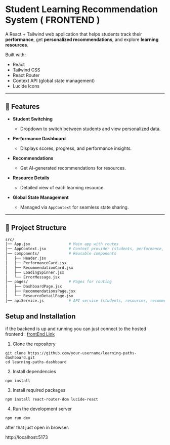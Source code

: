 # Student Learning Recommendation System ( FRONTEND ) 

A React + Tailwind web application that helps students track their **performance**, get **personalized recommendations**, and explore **learning resources**.  

Built with:  
- React  
- Tailwind CSS  
- React Router  
- Context API (global state management)  
- Lucide Icons  

---

## 🚀 Features  

- **Student Switching**  
  - Dropdown to switch between students and view personalized data.  

- **Performance Dashboard**  
  - Displays scores, progress, and performance insights.  

- **Recommendations**  
  - Get AI-generated recommendations for resources.  

- **Resource Details**  
  - Detailed view of each learning resource.  

- **Global State Management**  
  - Managed via `AppContext` for seamless state sharing.  

---

## 📂 Project Structure  

```bash
src/
│── App.jsx                 # Main app with routes
│── AppContext.jsx          # Context provider (students, performance, resources)
│── components/             # Reusable components
│   ├── Header.jsx
│   ├── PerformanceCard.jsx
│   ├── RecommendationCard.jsx
│   ├── LoadingSpinner.jsx
│   └── ErrorMessage.jsx
│── pages/                  # Pages for routing
│   ├── DashboardPage.jsx
│   ├── RecommendationsPage.jsx
│   └── ResourceDetailPage.jsx
│── apiService.js           # API service (students, resources, recommendations)
```
## Setup and Installation

if the backend is up and running you can just connect to the hosted frontend : [frontEnd Link](https://webq-react-frontend.vercel.app)

1. Clone the repository

```
git clone https://github.com/your-username/learning-paths-dashboard.git
cd learning-paths-dashboard
```

2. Install dependencies

```
npm install

```

3. Install required packages

```
npm install react-router-dom lucide-react
```


4. Run the development server

```
npm run dev
```
after that just open in browser:

http://localhost:5173

